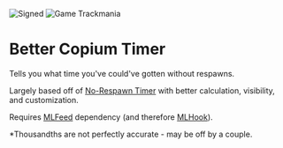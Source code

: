 ![Signed](https://img.shields.io/badge/Signed-No-FF3333)
![Game Trackmania](https://img.shields.io/badge/Game-Trackmania-blue)

# Better Copium Timer

Tells you what time you've could've gotten without respawns.

Largely based off of [No-Respawn Timer](https://openplanet.dev/plugin/norespawntimer) with better calculation, visibility, and customization.

Requires [MLFeed](https://openplanet.dev/plugin/mlfeedracedata) dependency (and therefore [MLHook](https://openplanet.dev/plugin/mlhook)).

*Thousandths are not perfectly accurate - may be off by a couple.

<!-- ![Signed](https://img.shields.io/badge/Signed-Yes-00AA00) -->
<!-- ![Signed](https://img.shields.io/badge/Signed-School_Mode-CC1199) -->
<!-- ![Number of downloads](https://img.shields.io/badge/dynamic/json?query=downloads&url=https%3A%2F%2Fopenplanet.dev%2Fapi%2Fplugin%2F500&label=Downloads&color=purple) -->
<!-- ![Version](https://img.shields.io/badge/dynamic/json?query=version&url=https%3A%2F%2Fopenplanet.dev%2Fapi%2Fplugin%2F500&label=Version&color=red) -->
<!-- ![Game Maniaplanet](https://img.shields.io/badge/Game-Maniaplanet_4-blue) -->
<!-- ![Game Turbo](https://img.shields.io/badge/Game-Turbo-blue) -->
